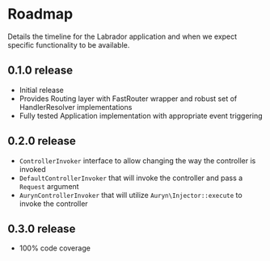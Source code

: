 # Roadmap

Details the timeline for the Labrador application and when we expect specific functionality to be available.

## 0.1.0 release

- Initial release
- Provides Routing layer with FastRouter wrapper and robust set of HandlerResolver implementations
- Fully tested Application implementation with appropriate event triggering

## 0.2.0 release

- `ControllerInvoker` interface to allow changing the way the controller is invoked
- `DefaultControllerInvoker` that will invoke the controller and pass a `Request` argument
- `AurynControllerInvoker` that will utilize `Auryn\Injector::execute` to invoke the controller

## 0.3.0 release

- 100% code coverage
